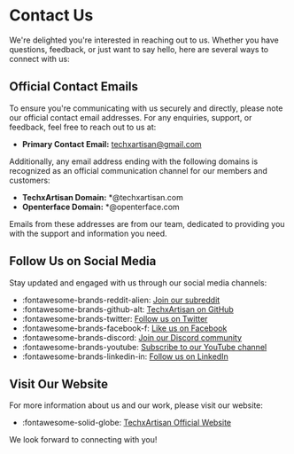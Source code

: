 # Contact Us

We're delighted you're interested in reaching out to us. Whether you have questions, feedback, or just want to say hello, here are several ways to connect with us:

## Official Contact Emails

To ensure you're communicating with us securely and directly, please note our official contact email addresses. For any enquiries, support, or feedback, feel free to reach out to us at:

- **Primary Contact Email:** [techxartisan@gmail.com](mailto:techxartisan@gmail.com)

Additionally, any email address ending with the following domains is recognized as an official communication channel for our members and customers:

- **TechxArtisan Domain:** *@techxartisan.com
- **Openterface Domain:** *@openterface.com

Emails from these addresses are from our team, dedicated to providing you with the support and information you need.

## Follow Us on Social Media

Stay updated and engaged with us through our social media channels:

- :fontawesome-brands-reddit-alien: [Join our subreddit](https://www.reddit.com/r/Openterface_miniKVM/)
- :fontawesome-brands-github-alt: [TechxArtisan on GitHub](https://github.com/TechxArtisan)
- :fontawesome-brands-twitter: [Follow us on Twitter](https://twitter.com/TechxArtisan)
- :fontawesome-brands-facebook-f: [Like us on Facebook](https://www.facebook.com/TechxArtisan)
- :fontawesome-brands-discord: [Join our Discord community](https://discord.gg/skfExqDD)
- :fontawesome-brands-youtube: [Subscribe to our YouTube channel](https://youtube.com/@TechxArtisan)
- :fontawesome-brands-linkedin-in: [Follow us on LinkedIn](https://www.linkedin.com/company/techxartisan/)

## Visit Our Website

For more information about us and our work, please visit our website:

- :fontawesome-solid-globe: [TechxArtisan Official Website](https://techxartisan.com/en/)

We look forward to connecting with you!
